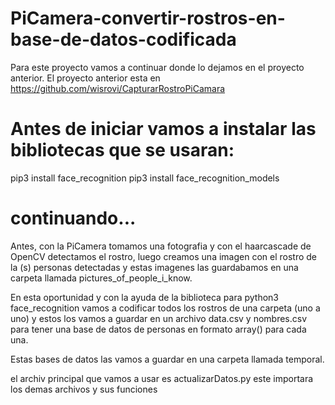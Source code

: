 # PiCamera-convertir-rostros-en-base-de-datos-codificada

Para este proyecto vamos a continuar donde lo dejamos en el proyecto anterior.
El proyecto anterior esta en https://github.com/wisrovi/CapturarRostroPiCamara

# Antes de iniciar vamos a instalar las bibliotecas que se usaran:

pip3 install face_recognition
pip3 install face_recognition_models

# continuando...

Antes, con la PiCamera tomamos una fotografia y con el haarcascade de OpenCV detectamos el rostro, luego creamos una imagen con el rostro de la (s) personas detectadas y estas imagenes las guardabamos  en una carpeta llamada pictures_of_people_i_know.

En esta oportunidad y con la ayuda de la biblioteca para python3 face_recognition vamos a codificar todos los rostros de una carpeta (uno a uno)  y estos los vamos a guardar en un archivo data.csv y nombres.csv para tener una base de datos de personas en formato array() para cada una.

Estas bases de datos las vamos a guardar en una carpeta llamada temporal.

el archiv principal que vamos a usar es actualizarDatos.py este importara los demas archivos y sus funciones
